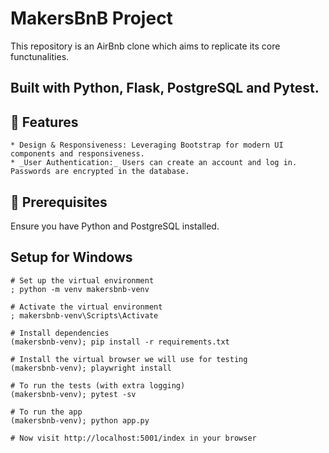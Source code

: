 # MakersBnB Project

This repository is an AirBnb clone which aims to replicate its core functunalities.

## Built with Python, Flask, PostgreSQL and Pytest.

## 🌟 Features

    * Design & Responsiveness: Leveraging Bootstrap for modern UI components and responsiveness.
    * _User Authentication:_ Users can create an account and log in. Passwords are encrypted in the database.

## 🔧 Prerequisites

Ensure you have Python and PostgreSQL installed.

## Setup for Windows

```shell
# Set up the virtual environment
; python -m venv makersbnb-venv

# Activate the virtual environment
; makersbnb-venv\Scripts\Activate

# Install dependencies
(makersbnb-venv); pip install -r requirements.txt

# Install the virtual browser we will use for testing
(makersbnb-venv); playwright install

# To run the tests (with extra logging)
(makersbnb-venv); pytest -sv

# To run the app
(makersbnb-venv); python app.py

# Now visit http://localhost:5001/index in your browser
```

